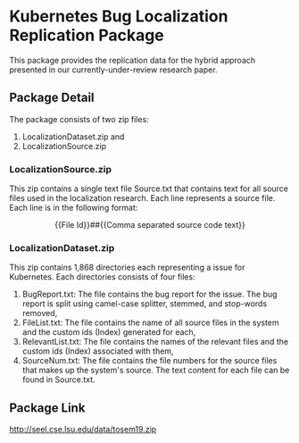 # Kubernetes Bug Localization Replication Package
This package provides the replication data for the hybrid approach presented in our currently-under-review research paper.

## Package Detail
The package consists of two zip files: 
1. LocalizationDataset.zip and 
2. LocalizationSource.zip

### LocalizationSource.zip
This zip contains a single text file Source.txt that contains text for all source files used in the localization research. Each line represents a source file. Each line is in the following format:

<p align="center">{{File Id}}##{{Comma separated source code text}}</p>

### LocalizationDataset.zip
This zip contains 1,868 directories each representing a issue for Kubernetes. Each directories consists of four files:

1. BugReport.txt: The file contains the bug report for the issue. The bug report is split using camel-case splitter, stemmed, and stop-words removed,
2. FileList.txt: The file contains the name of all source files in the system and the custom ids (Index) generated for each,
3. RelevantList.txt: The file contains the names of the relevant files and the custom ids (Index) associated with them,
4. SourceNum.txt: The file contains the file numbers for the source files that makes up the system's source. The text content for each file can be found in Source.txt.

## Package Link
http://seel.cse.lsu.edu/data/tosem19.zip

